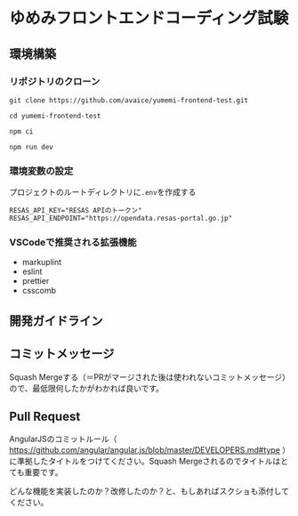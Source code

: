 # ゆめみフロントエンドコーディング試験

## 環境構築

### リポジトリのクローン

`git clone https://github.com/avaice/yumemi-frontend-test.git`

`cd yumemi-frontend-test`

`npm ci`

`npm run dev`

### 環境変数の設定

プロジェクトのルートディレクトリに`.env`を作成する

```
RESAS_API_KEY="RESAS APIのトークン"
RESAS_API_ENDPOINT="https://opendata.resas-portal.go.jp"
```

### VSCodeで推奨される拡張機能

- markuplint
- eslint
- prettier
- csscomb

## 開発ガイドライン

## コミットメッセージ

Squash Mergeする（＝PRがマージされた後は使われないコミットメッセージ）ので、最低限何したかがわかれば良いです。

## Pull Request

AngularJSのコミットルール（ https://github.com/angular/angular.js/blob/master/DEVELOPERS.md#type ）に準拠したタイトルをつけてください。Squash Mergeされるのでタイトルはとても重要です。

どんな機能を実装したのか？改修したのか？と、もしあればスクショも添付してください。
